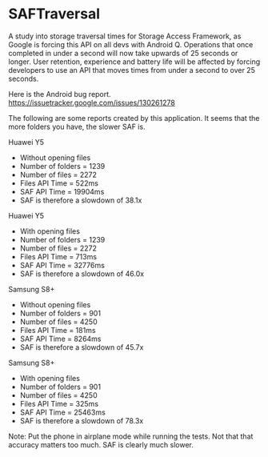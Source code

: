 # SAFTraversal

A study into storage traversal times for Storage Access Framework, as Google is forcing this API on all devs with Android Q. Operations that once completed in under a second will now take upwards of 25 seconds or longer. User retention, experience and battery life will be affected by forcing developers to use an API that moves times from under a second to over 25 seconds.

Here is the Android bug report. https://issuetracker.google.com/issues/130261278

The following are some reports created by this application. It seems that the more folders you have, the slower SAF is.

Huawei Y5
* Without opening files
* Number of folders = 1239
* Number of files = 2272
* Files API Time = 522ms
* SAF API Time = 19904ms
* SAF is therefore a slowdown of 38.1x

Huawei Y5
* With opening files
* Number of folders = 1239
* Number of files = 2272
* Files API Time = 713ms
* SAF API Time = 32776ms
* SAF is therefore a slowdown of 46.0x


Samsung S8+
* Without opening files
* Number of folders = 901
* Number of files = 4250
* Files API Time = 181ms
* SAF API Time = 8264ms
* SAF is therefore a slowdown of 45.7x


Samsung S8+
* With opening files
* Number of folders = 901
* Number of files = 4250
* Files API Time = 325ms
* SAF API Time = 25463ms
* SAF is therefore a slowdown of 78.3x


Note: Put the phone in airplane mode while running the tests. Not that that accuracy matters too much. SAF is clearly much slower.
